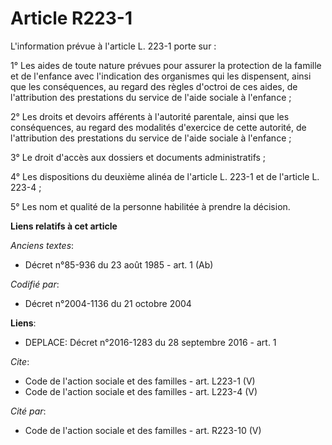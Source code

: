 # Article R223-1

L'information prévue à l'article L. 223-1 porte sur : 

1° Les aides de toute nature prévues pour assurer la protection de la famille et de l'enfance avec l'indication des
organismes qui les dispensent, ainsi que les conséquences, au regard des règles d'octroi de ces aides, de l'attribution des
prestations du service de l'aide sociale à l'enfance ; 

2° Les droits et devoirs afférents à l'autorité parentale, ainsi que les conséquences, au regard des modalités d'exercice de
cette autorité, de l'attribution des prestations du service de l'aide sociale à l'enfance ; 

3° Le droit d'accès aux dossiers et documents administratifs ; 

4° Les dispositions du deuxième alinéa de l'article L. 223-1 et de l'article L. 223-4 ; 

5° Les nom et qualité de la personne habilitée à prendre la décision.

**Liens relatifs à cet article**

_Anciens textes_:

  - Décret n°85-936 du 23 août 1985 - art. 1 (Ab)

_Codifié par_:

  - Décret n°2004-1136 du 21 octobre 2004

**Liens**:

  - DEPLACE: Décret n°2016-1283 du 28 septembre 2016 - art. 1

_Cite_:

  - Code de l'action sociale et des familles - art. L223-1 (V)
  - Code de l'action sociale et des familles - art. L223-4 (V)

_Cité par_:

  - Code de l'action sociale et des familles - art. R223-10 (V)
